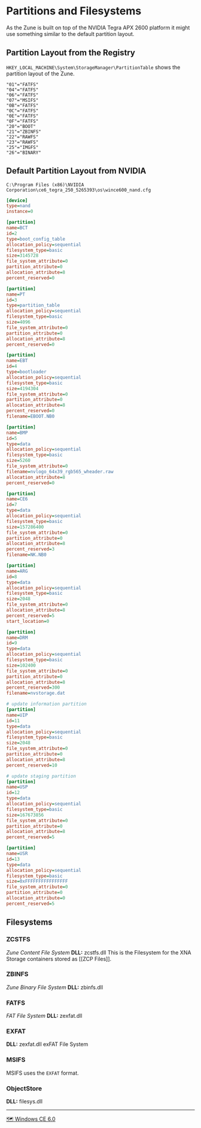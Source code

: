 # Partitions and Filesystems
As the Zune is built on top of the NVIDIA Tegra APX 2600 platform it might use something similar to the default partition layout.

## Partition Layout from the Registry
``HKEY_LOCAL_MACHINE\System\StorageManager\PartitionTable`` shows the partition layout of the Zune.

```reg
"01"="FATFS"
"04"="FATFS"
"06"="FATFS"
"07"="MSIFS"
"0B"="FATFS"
"0C"="FATFS"
"0E"="FATFS"
"0F"="FATFS"
"20"="BOOT"
"21"="ZBINFS"
"22"="RAWFS"
"23"="RAWFS"
"25"="IMGFS"
"26"="BINARY"
```

## Default Partition Layout from NVIDIA
``C:\Program Files (x86)\NVIDIA Corporation\ce6_tegra_250_5265393\os\wince600_nand.cfg``
```ini
[device]
type=nand
instance=0

[partition]
name=BCT
id=2
type=boot_config_table
allocation_policy=sequential
filesystem_type=basic
size=3145728
file_system_attribute=0
partition_attribute=0
allocation_attribute=8
percent_reserved=0

[partition]
name=PT
id=3
type=partition_table
allocation_policy=sequential
filesystem_type=basic
size=4096
file_system_attribute=0
partition_attribute=0
allocation_attribute=8
percent_reserved=0

[partition]
name=EBT
id=4
type=bootloader
allocation_policy=sequential
filesystem_type=basic
size=4194304
file_system_attribute=0
partition_attribute=0
allocation_attribute=8
percent_reserved=0
filename=EBOOT.NB0

[partition]
name=BMP
id=5
type=data
allocation_policy=sequential
filesystem_type=basic
size=5260
file_system_attribute=0
filename=nvlogo_64x39_rgb565_wheader.raw
allocation_attribute=8
percent_reserved=0

[partition]
name=CE6
id=7
type=data
allocation_policy=sequential
filesystem_type=basic
size=157286400
file_system_attribute=0
partition_attribute=0
allocation_attribute=8
percent_reserved=3
filename=NK.NB0

[partition]
name=ARG
id=8
type=data
allocation_policy=sequential
filesystem_type=basic
size=2048
file_system_attribute=0
allocation_attribute=8
percent_reserved=5
start_location=0

[partition]
name=DRM
id=9
type=data
allocation_policy=sequential
filesystem_type=basic
size=102400
file_system_attribute=0
partition_attribute=0
allocation_attribute=8
percent_reserved=300
filename=nvstorage.dat

# update information partition
[partition]
name=UIP
id=11
type=data
allocation_policy=sequential
filesystem_type=basic
size=2048
file_system_attribute=0
partition_attribute=0
allocation_attribute=8
percent_reserved=10

# update staging partition
[partition]
name=USP
id=12
type=data
allocation_policy=sequential
filesystem_type=basic
size=167673856
file_system_attribute=0
partition_attribute=0
allocation_attribute=8
percent_reserved=5

[partition]
name=USR
id=13
type=data
allocation_policy=sequential
filesystem_type=basic
size=0xFFFFFFFFFFFFFFFF
file_system_attribute=0
partition_attribute=0
allocation_attribute=0
percent_reserved=5
```

## Filesystems
### ZCSTFS 
_Zune Content File System_
**DLL:** zcstfs.dll
This is the Filesystem for the XNA Storage containers stored as [[ZCP Files]].

### ZBINFS
_Zune Binary File System_
**DLL:** zbinfs.dll

### FATFS
_FAT File System_
**DLL:** zexfat.dll

### EXFAT
**DLL:** zexfat.dll
exFAT File System

### MSIFS
MSIFS uses the ``EXFAT`` format.

### ObjectStore
**DLL:** filesys.dll

---
[🗺️ Windows CE 6.0](./Windows%20CE%206.0.md)